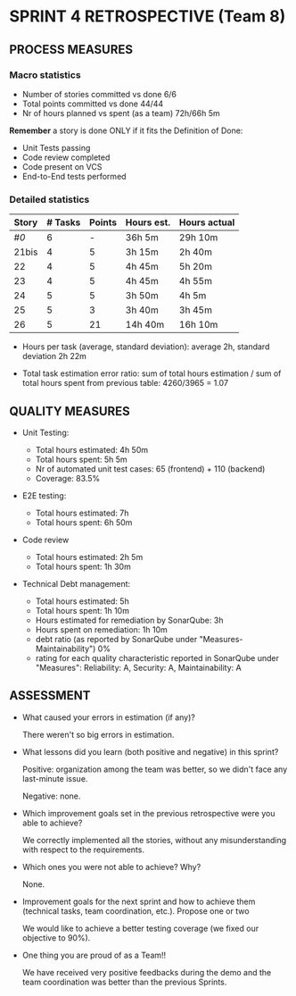 SPRINT 4 RETROSPECTIVE (Team 8)
=====================================

## PROCESS MEASURES 

### Macro statistics

- Number of stories committed vs done 6/6
- Total points committed vs done 44/44
- Nr of hours planned vs spent (as a team) 72h/66h 5m


**Remember**  a story is done ONLY if it fits the Definition of Done:
 
- Unit Tests passing
- Code review completed
- Code present on VCS
- End-to-End tests performed

### Detailed statistics

| Story  | # Tasks | Points | Hours est. | Hours actual |
|--------|---------|--------|------------|--------------|
| _#0_   |   6     |    -   |  36h 5m    |  29h 10m     |
| 21bis  |   4     |    5   |  3h 15m    |   2h 40m     |
| 22     |   4     |    5   |  4h 45m    |   5h 20m     |
| 23     |   4     |    5   |  4h 45m    |   4h 55m     |
| 24     |   5     |    5   |  3h 50m    |   4h 5m      |
| 25     |   5     |    3   |  3h 40m    |   3h 45m     |
| 26     |   5     |   21   |  14h 40m   |  16h 10m     |



- Hours per task (average, standard deviation): average 2h, standard deviation 2h 22m

- Total task estimation error ratio: sum of total hours estimation / sum of total hours spent from previous table: 4260/3965 = 1.07

  
## QUALITY MEASURES 

- Unit Testing:
  - Total hours estimated: 4h 50m
  - Total hours spent: 5h 5m
  - Nr of automated unit test cases: 65 (frontend) + 110 (backend)
  - Coverage: 83.5%
- E2E testing:
  - Total hours estimated: 7h
  - Total hours spent: 6h 50m
  

- Code review 
  - Total hours estimated: 2h 5m
  - Total hours spent: 1h 30m
- Technical Debt management:
  - Total hours estimated: 5h
  - Total hours spent: 1h 10m
  - Hours estimated for remediation by SonarQube: 3h
  - Hours spent on remediation: 1h 10m
  - debt ratio (as reported by SonarQube under "Measures-Maintainability") 0%
  - rating for each quality characteristic reported in SonarQube under "Measures": Reliability: A, Security: A, Maintainability: A  


## ASSESSMENT

- What caused your errors in estimation (if any)?

  There weren't so big errors in estimation.

- What lessons did you learn (both positive and negative) in this sprint?

  Positive: organization among the team was better, so we didn't face any last-minute issue.

  Negative: none.

- Which improvement goals set in the previous retrospective were you able to achieve? 

  We correctly implemented all the stories, without any misunderstanding with respect to the requirements.
  
- Which ones you were not able to achieve? Why?

  None.

- Improvement goals for the next sprint and how to achieve them (technical tasks, team coordination, etc.). Propose one or two

  We would like to achieve a better testing coverage (we fixed our objective to 90%).

- One thing you are proud of as a Team!!

  We have received very positive feedbacks during the demo and the team coordination was better than the previous Sprints.
